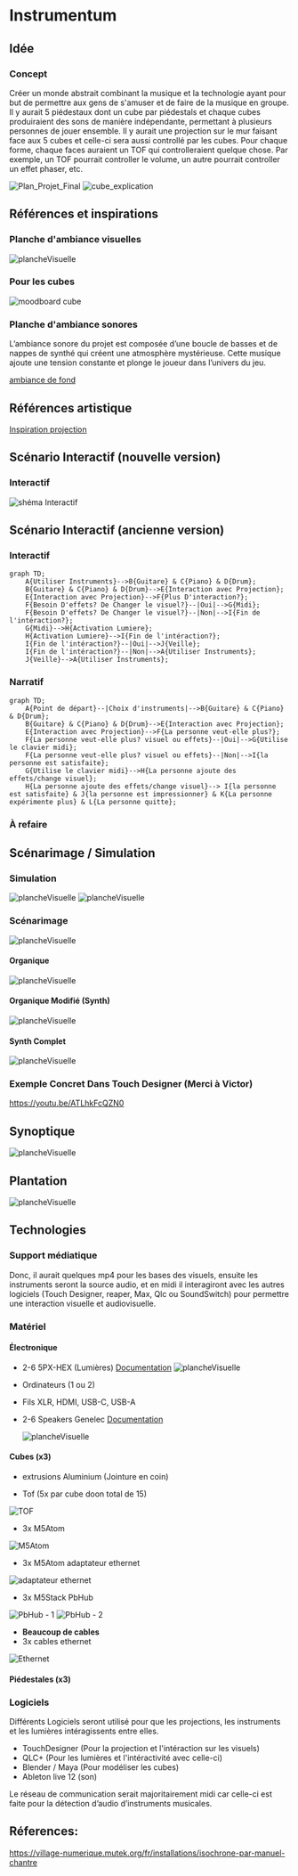 # Instrumentum

## Idée

### Concept
Créer un monde abstrait combinant la musique et la technologie ayant pour but de permettre aux gens de s'amuser et de faire de la musique en groupe. Il y aurait 5 piédestaux dont un cube par piédestals et chaque cubes produiraient des sons de manière indépendante, permettant à plusieurs personnes de jouer ensemble. Il y aurait une projection sur le mur faisant face aux 5 cubes et celle-ci sera aussi controllé par les cubes. Pour chaque forme,  chaque faces auraient un TOF qui controlleraient quelque chose. Par exemple, un TOF pourrait controller le volume, un autre pourrait controller un effet phaser, etc.

![Plan_Projet_Final](https://github.com/user-attachments/assets/27dec7d9-5cf1-4566-b7f0-308f94037dca)
![cube_explication](https://github.com/user-attachments/assets/6c15836a-44ed-4d33-a0ad-c0b0501be749)

## Références et inspirations

### Planche d'ambiance visuelles
![plancheVisuelle](medias/assets/images/MoodBoard%20Visuel.png)

### Pour les cubes

![moodboard cube](medias/assets/images/moodboard_cube.jpg)

### Planche d'ambiance sonores 

L’ambiance sonore du projet est composée d’une boucle de basses et de nappes de synthé qui créent une atmosphère mystérieuse. Cette musique ajoute une tension constante et plonge le joueur dans l’univers du jeu.

[ambiance de fond](https://www.youtube.com/watch?v=L2eq-I0jY7Q)

## Références artistique

[Inspiration projection](https://youtu.be/ATLhkFcQZN0)

## Scénario Interactif (nouvelle version)

### Interactif
![shéma Interactif ](medias/assets/images/shema_Interactif_nouveau.png)

## Scénario Interactif (ancienne version)

### Interactif
```mermaid
graph TD;
    A{Utiliser Instruments}-->B{Guitare} & C{Piano} & D{Drum};
    B{Guitare} & C{Piano} & D{Drum}-->E{Interaction avec Projection};
    E{Interaction avec Projection}-->F{Plus D'interaction?};
    F{Besoin D'effets? De Changer le visuel?}--|Oui|-->G{Midi};
    F{Besoin D'effets? De Changer le visuel?}--|Non|-->I{Fin de l'intéraction?};
    G{Midi}-->H{Activation Lumiere};
    H{Activation Lumiere}-->I{Fin de l'intéraction?};
    I{Fin de l'intéraction?}--|Oui|-->J{Veille};
    I{Fin de l'intéraction?}--|Non|-->A{Utiliser Instruments};
    J{Veille}-->A{Utiliser Instruments};
```
### Narratif
```mermaid
graph TD;
    A{Point de départ}--|Choix d'instruments|-->B{Guitare} & C{Piano} & D{Drum};
    B{Guitare} & C{Piano} & D{Drum}-->E{Interaction avec Projection};
    E{Interaction avec Projection}-->F{La personne veut-elle plus?};
    F{La personne veut-elle plus? visuel ou effets}--|Oui|-->G{Utilise le clavier midi};
    F{La personne veut-elle plus? visuel ou effets}--|Non|-->I{la personne est satisfaite};
    G{Utilise le clavier midi}-->H{La personne ajoute des effets/change visuel};
    H{La personne ajoute des effets/change visuel}--> I{la personne est satisfaite} & J{la personne est impressionner} & K{La personne expérimente plus} & L{La personne quitte};
```


### À refaire


## Scénarimage / Simulation

### Simulation
![plancheVisuelle](medias/assets/images/simulation_top.png)
![plancheVisuelle](medias/assets/images/simulation_devant.png)

### Scénarimage
![plancheVisuelle](medias/assets/images/scenarimage.jpg)

#### Organique
![plancheVisuelle](medias/assets/images/examples_01_00009.jpg)

#### Organique Modifié (Synth)
![plancheVisuelle](medias/assets/images/examples_02_00009.jpg)

#### Synth Complet
![plancheVisuelle](medias/assets/images/examples_03_00009.jpg)

### Exemple Concret Dans Touch Designer (Merci à Victor)
https://youtu.be/ATLhkFcQZN0

## Synoptique

![plancheVisuelle](assets/images/Synoptique.jpg)

## Plantation
![plancheVisuelle](assets/images/Plantation.jpg)

## Technologies

### Support médiatique
Donc, il aurait quelques mp4 pour les bases des visuels, ensuite les instruments seront la source audio, et en midi il interagiront avec les autres logiciels (Touch Designer, reaper, Max, Qlc ou SoundSwitch) pour permettre une interaction visuelle et audiovisuelle.

### Matériel

#### Électronique

- 2-6 5PX-HEX (Lumières) [Documentation](https://www.adj.com/5px-hex)
  ![plancheVisuelle](medias/assets/images/5PX-HEX.jpg)
  
- Ordinateurs (1 ou 2)

- Fils XLR, HDMI, USB-C, USB-A

- 2-6 Speakers Genelec [Documentation](https://www.genelec.com/8040b)
  
  ![plancheVisuelle](medias/assets/images/genelec_speakers.jpg)

#### Cubes (x3)

- extrusions Aluminium (Jointure en coin)

- Tof (5x par cube doon total de 15)

![TOF](medias/assets/images/unit_tof.png)

- 3x M5Atom

![M5Atom](medias/assets/images/m5atom-lite-developer-module-with-programmable-button-esp32.png)

- 3x M5Atom adaptateur ethernet

![adaptateur ethernet](medias/assets/images/24363_1_kwadrat.png)

- 3x M5Stack PbHub

![PbHub - 1](medias/assets/images/pbhub_1.png)
![PbHub - 2](medias/assets/images/pbhub_2.png)

- **Beaucoup de cables**
- 3x cables ethernet

![Ethernet](medias/assets/images/ethernet.jpg)

#### Piédestales (x3)


### Logiciels
Différents Logiciels seront utilisé pour que les projections, les instruments et les lumières intéragissents entre elles.

- TouchDesigner (Pour la projection et l'intéraction sur les visuels)
- QLC+ (Pour les lumières et l'intéractivité avec celle-ci)
- Blender / Maya (Pour modéliser les cubes)
- Ableton live 12 (son)

Le réseau de communication serait majoritairement midi car celle-ci est faite pour la détection d’audio d’instruments musicales.

## Réferences: 

https://village-numerique.mutek.org/fr/installations/isochrone-par-manuel-chantre



